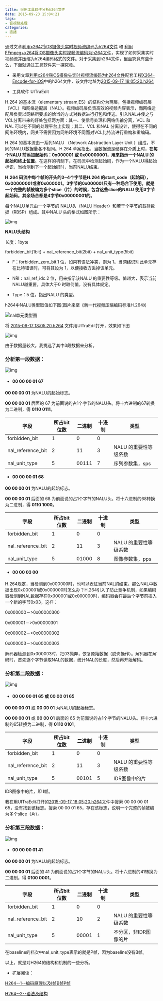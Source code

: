 ```yaml
---
title: 采用工具软件分析h264文件
date: 2015-09-23 15:04:21
tags:
- 音视频处理
categories:
- 直播
---
```


通过文章[利用x264将iOS摄像头实时视频流编码为h264文件](https://depthlove.github.io/2015/09/17/use-x264-encode-iOS-camera-video-to-h264/) 和 [利用FFmpeg+x264将iOS摄像头实时视频流编码为h264文件](https://depthlove.github.io/2015/09/18/use-ffmpeg-and-x264-encode-iOS-camera-video-to-h264/)，实现了如何采集实时视频流并压缩为h264编码格式的文件。对于采集到h264文件，里面究竟有些什么，下面就通过工具软件来一探究竟。

* 采用文章[利用x264将iOS摄像头实时视频流编码为h264文件](https://depthlove.github.io/2015/09/17/use-x264-encode-iOS-camera-video-to-h264/)配套工程[X264-Encode-for-iOS](https://github.com/depthlove/X264-Encode-for-iOS)中的h264文件，该文件地址为[2015-09-17 18:05:20.h264](https://github.com/depthlove/X264-Encode-for-iOS/blob/master/myRecordH264Vieo/2015-09-17%2018:05:20.h264)

* 工具软件 UITraEdit

<!-- more -->

H.264 的基本流（elementary stream,ES）的结构分为两层，包括视频编码层（VCL）和网络适配层（NAL）。视频编码层负责高效的视频内容表示，而网络适配层负责以网络所要求的恰当的方式对数据进行打包和传送。引入NAL并使之与VCL分离带来的好处包括两方面：其一、使信号处理和网络传输分离，VCL 和NAL 可以在不同的处理平台上实现；其二、VCL 和NAL 分离设计，使得在不同的网络环境内，网关不需要因为网络环境不同而对VCL比特流进行重构和重编码。

H.264 的基本流由一系列NALU （Network Abstraction Layer Unit ）组成，不同的NALU数据量各不相同。H.264 草案指出，当数据流是储存在介质上时，**在每个NALU 前添加起始码：0x000001 或 0x00000001，用来指示一个NALU 的起始和终止位置**。在这样的机制下，在码流中检测起始码，作为一个NALU得起始标识，当检测到下一个起始码时，当前NALU结束。

**H.264 码流中每个帧的开头的3~4个字节是H.264 的start_code（起始码），0x00000001或者0x000001。3字节的0x000001只有一种场合下使用，就是一个完整的帧被编为多个slice（片）的时候，包含这些slice的NALU 使用3字节起始码。其余场合都是4字节0x00000001的。**

每个NALU单元由一个字节的 NALU头（NALU Header）和若干个字节的载荷数据（RBSP）组成。其中NALU 头的格式如图所示：

![img](https://raw.githubusercontent.com/depthlove/depthloveBlog/master/source/images/use-tool-to-analyze-h264-file/nalu-header.png)

 **NALU头结构**

长度：1byte

forbidden_bit(1bit) + nal_reference_bit(2bit) + nal_unit_type(5bit)

* F：forbidden_zero_bit.1 位，如果有语法冲突，则为 1。当网络识别此单元存在比特错误时，可将其设为 1，以便接收方丢掉该单元。 

* NRI：nal_ref_idc.2 位，用来指示该NALU 的重要性等级。值越大，表示当前NALU越重要。具体大于0 时取何值，没有具体规定。

* Type：5 位，指出NALU 的类型。

h264中NALU类型取值如下图(图片来至《新一代视频压缩编码标准H.264》)

![nal单元类型图](https://raw.githubusercontent.com/depthlove/depthloveBlog/master/source/images/use-tool-to-analyze-h264-file/nalu-type.png)

将 [2015-09-17 18:05:20.h264](https://github.com/depthlove/X264-Encode-for-iOS/blob/master/myRecordH264Vieo/2015-09-17%2018:05:20.h264) 文件用UITraEdit打开，效果如下图

![img](https://raw.githubusercontent.com/depthlove/depthloveBlog/master/source/images/use-tool-to-analyze-h264-file/test-h264-stream.png)

由于数据量较大，我挑选了其中3段数据来分析。

### **分析第一段数据：**

![img](https://raw.githubusercontent.com/depthlove/depthloveBlog/master/source/images/use-tool-to-analyze-h264-file/nalu-sps-pps.png)

* #### **00 00 00 01 67**

**00 00 00 01** 为NALU的起始标志。

**00 00 00 01** 后面的 67 为前面说的占1个字节的NALU头。将十六进制的67转换为二进制，得 **0110 0111**。

字段				  | 所占bit位数 |  二进制       | 十进制             |  类型
----------------- | ---------- | ------------| ----------------- | -----      
forbidden_bit     |  1         |       0     |      0            |
nal_reference_bit |  2         |      11     |      3            | NALU 的重要性等级系数
nal_unit_type     |  5         |   00111     |      7            | 序列参数集，sps

* ####  **00 00 00 01 68**

**00 00 00 01** 为NALU的起始标志。

**00 00 00 01** 后面的 68 为前面说的占1个字节的NALU头。将十六进制的68转换为二进制，得 **0110 1000**。

字段				  | 所占bit位数 |  二进制       | 十进制             |  类型
----------------- | ---------- | ------------| ----------------- | -----      
forbidden_bit     |  1         |       0     |      0            |
nal_reference_bit |  2         |      11     |      3            | NALU 的重要性等级系数
nal_unit_type     |  5         |   01000     |      8            | 图像参数集，pps

* ####  **00 00 03 00**

H.264规定，当检测到0x000000时，也可以表征当前NAL的结束。那么NAL中数据出现0x000001或0x000000时怎么办？H.264引入了防止竞争机制，如果编码器检测到NAL数据存在0x000001或0x000000时，编码器会在最后个字节前插入一个新的字节0x03，这样：

0x000000－>0x00000300

0x000001－>0x00000301

0x000002－>0x00000302

0x000003－>0x00000303

解码器检测到0x000003时，把03抛弃，恢复原始数据（脱壳操作）。解码器在解码时，首先逐个字节读取NAL的数据，统计NAL的长度，然后再开始解码。

### **分析第二段数据：**

![img](https://raw.githubusercontent.com/depthlove/depthloveBlog/master/source/images/use-tool-to-analyze-h264-file/nalu-i-frame.png)

* #### **00 00 00 01 65** 或 **00 00 01 65**

**00 00 00 01** 或 **00 00 01** 为NALU的起始标志。

**00 00 00 01** 或 **00 00 01** 后面的 65 为前面说的占1个字节的NALU头。将十六进制的65转换为二进制，得 **0110 0101**。

字段				  | 所占bit位数 |  二进制       | 十进制             |  类型
----------------- | ---------- | ------------| ----------------- | -----      
forbidden_bit     |  1         |       0     |      0            |
nal_reference_bit |  2         |      11     |      3            | NALU 的重要性等级系数
nal_unit_type     |  5         |   00101     |      5            | IDR图像中的片

IDR图像中的片，即 I帧。

我在用UITraEdit打开的[2015-09-17 18:05:20.h264](https://github.com/depthlove/X264-Encode-for-iOS/blob/master/myRecordH264Vieo/2015-09-17%2018:05:20.h264)文件中搜索 00 00 00 01 65，没有找到该标志。搜索 00 00 01 65，存在该标志，说明一个完整的帧被编为多个slice（片）。

### **分析第三段数据：**

![img](https://raw.githubusercontent.com/depthlove/depthloveBlog/master/source/images/use-tool-to-analyze-h264-file/nalu-p-frame.png)

* #### **00 00 00 01 41**

**00 00 00 01** 为NALU的起始标志。

**00 00 00 01** 后面的 41 为前面说的占1个字节的NALU头。将十六进制的41转换为二进制，得 **0100 0001**。

字段				  | 所占bit位数 |  二进制       | 十进制             |  类型
----------------- | ---------- | ------------| ----------------- | -----      
forbidden_bit     |  1         |       0     |      0            |
nal_reference_bit |  2         |      10     |      2            | NALU 的重要性等级系数
nal_unit_type     |  5         |   00001     |      1            | 不分区，非IDR图像的片

在baseline的档次中nal_unit_type表示的就是P帧，因为baseline没有B帧。

以上，就是对H264的结构和机制的一些分析。

* 扩展阅读：

[H264--1--编码原理以及I帧B帧P帧 ](http://blog.csdn.net/yangzhongxuan/article/details/8003504)
 
[ H264--2--语法及结构 ](http://blog.csdn.net/yangzhongxuan/article/details/8003494)